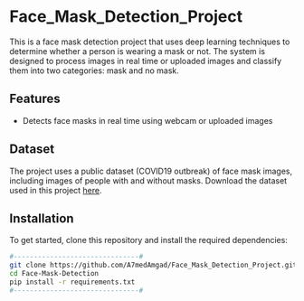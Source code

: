 # Face_Mask_Detection_Project
This is a face mask detection project that uses deep learning techniques to determine whether a person is wearing a mask or not. The system is designed to process images in real time or uploaded images and classify them into two categories: mask and no mask.


## Features
- Detects face masks in real time using webcam or uploaded images


## Dataset
The project uses a public dataset (COVID19 outbreak) of face mask images, including images of people with and without masks. Download the dataset used in this project [here](https://www.kaggle.com/datasets/omkargurav/face-mask-dataset/code).


## Installation
To get started, clone this repository and install the required dependencies:
```bash
#-------------------------------#
git clone https://github.com/A7medAmgad/Face_Mask_Detection_Project.git
cd Face-Mask-Detection
pip install -r requirements.txt
#-------------------------------#

